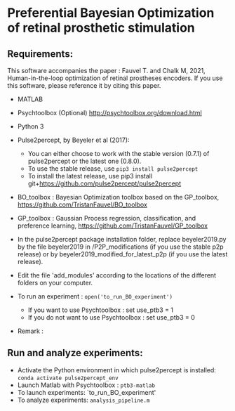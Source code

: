 # Preferential Bayesian Optimization of retinal prosthetic stimulation

## Requirements:
This software accompanies the paper : Fauvel T. and Chalk M, 2021, Human-in-the-loop optimization of retinal prostheses encoders.
If you use this software, please reference it by citing this paper.
 

* MATLAB
* Psychtoolbox (Optional) http://psychtoolbox.org/download.html
* Python 3
* Pulse2percept, by Beyeler et al (2017):
	* You can either choose to work with the stable version (0.7.1) of pulse2percept or the latest one (0.8.0).
	* To use the stable release, use `pip3 install pulse2percept`
	* To install the latest release, use pip3 install git+https://github.com/pulse2percept/pulse2percept
* BO_toolbox : Bayesian Optimization toolbox based on the GP_toolbox, https://github.com/TristanFauvel/BO_toolbox   
* GP_toolbox : Gaussian Process regression, classification, and preference learning, https://github.com/TristanFauvel/GP_toolbox


* In the pulse2percept package installation folder, replace beyeler2019.py by the file beyeler2019 in /P2P_modifications (if you use the stable p2p release)
or by beyeler2019_modified_for_latest_p2p (if you use the latest release).
* Edit the file 'add_modules' according to the locations of the different folders on your computer.
* To run an experiment : `open('to_run_BO_experiment')`
	* If you want to use Psychtoolbox : set use_ptb3 = 1
	* If you do not want to use Psychtoolbox : set use_ptb3 = 0

* Remark :
## Run and analyze experiments:
* Activate the Python environment in which pulse2percept is installed: `conda activate pulse2percept_env`
* Launch Matlab with Psychtoolbox : `ptb3-matlab`
* To launch experiments: `to_run_BO_experiment'
* To analyze experiments:
	`analysis_pipeline.m`

